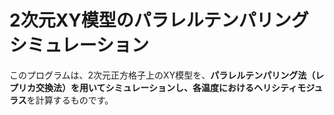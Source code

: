 # 2次元XY模型のパラレルテンパリングシミュレーション

このプログラムは、2次元正方格子上のXY模型を、**パラレルテンパリング法（レプリカ交換法）**を用いてシミュレーションし、各温度における**ヘリシティモジュラス**を計算するものです。
